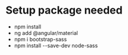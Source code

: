 # Setup package needed
+ npm install
+ ng add @angular/material
+ npm i bootstrap-sass
+ npm install --save-dev node-sass
